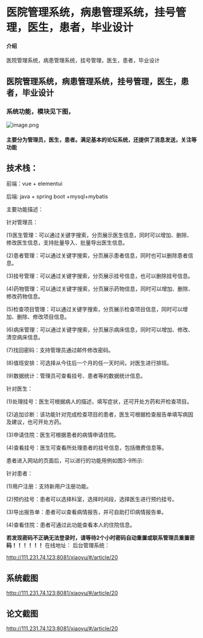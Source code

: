 # 医院管理系统，病患管理系统，挂号管理，医生，患者，毕业设计


#### 介绍
医院管理系统，病患管理系统，挂号管理，医生，患者，毕业设计


## 医院管理系统，病患管理系统，挂号管理，医生，患者，毕业设计


### 系统功能，模块见下图，


![image.png](http://111.231.74.123:8081/api/resource/getFile?name=articlePicture/Sara11731657387424111.png)


#### 主要分为管理员，医生，患者。满足基本的论坛系统，还提供了消息发送，关注等功能


## 技术栈：

前端：vue + elementui

后端: java + spring boot +mysql+mybatis


主要功能描述：

针对管理员：

(1)医生管理：可以通过关键字搜索，分页展示医生信息，同时可以增加、删除、修改医生信息，支持批量导入、批量导出医生信息。

(2)患者管理：可以通过关键字搜索，分页展示患者信息，同时也可以删除患者信息。

(3)挂号管理：可以通过关键字搜索，分页展示挂号信息，也可以删除挂号信息。

(4)药物管理：可以通过关键字搜索，分页展示药物信息，同时可以增加、删除、修改药物信息。

(5)检查项目管理：可以通过关键字搜索，分页展示检查项目信息，同时可以增加、删除、修改项目信息。

(6)病床管理：可以通过关键字搜索，分页展示病床信息，同时可以增加、修改、清空病床信息。

(7)找回密码：支持管理员通过邮件修改密码。

(8)值班安排：可选择从今往后一个月的任一天时间，对医生进行排班。

(9)数据统计：管理员可查看挂号、患者等的数据统计信息。


针对医生：

(1)处理挂号：医生可根据病人的描述，填写症状，还可开处方药和开检查项目。

(2)追加诊断：该功能针对完成检查项目的患者，医生可根据检查报告单填写病因及建议，也可开处方药。

(3)申请住院：医生可根据患者的病情申请住院。

(4)查看挂号：医生可查看所处理患者的挂号信息，包括缴费信息等。

患者进入网站的页面后，可以进行的功能用例如图3-9所示:

针对患者：

(1)用户注册：支持新用户注册功能。

(2)预约挂号：患者可以选择科室，选择时间段，选择医生进行预约挂号。

(3)导出报告单：患者可以查看病情报告，并可自助打印病情报告单。

(4)查看住院：患者可通过此功能查看本人的住院信息。



**若发现密码不正确无法登录时，请等待2个小时密码自动重置或联系管理员重置密码！！！！！！**
在线地址：
后台管理系统：

http://111.231.74.123:8081/xiaoyu/#/article/20


## 系统截图


http://111.231.74.123:8081/xiaoyu/#/article/20


## 论文截图

http://111.231.74.123:8081/xiaoyu/#/article/20
